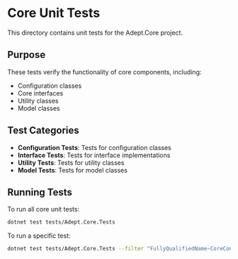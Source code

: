 # Core Unit Tests

This directory contains unit tests for the Adept.Core project.

## Purpose

These tests verify the functionality of core components, including:

- Configuration classes
- Core interfaces
- Utility classes
- Model classes

## Test Categories

- **Configuration Tests**: Tests for configuration classes
- **Interface Tests**: Tests for interface implementations
- **Utility Tests**: Tests for utility classes
- **Model Tests**: Tests for model classes

## Running Tests

To run all core unit tests:

```bash
dotnet test tests/Adept.Core.Tests
```

To run a specific test:

```bash
dotnet test tests/Adept.Core.Tests --filter "FullyQualifiedName~CoreConfigurationTests"
```
